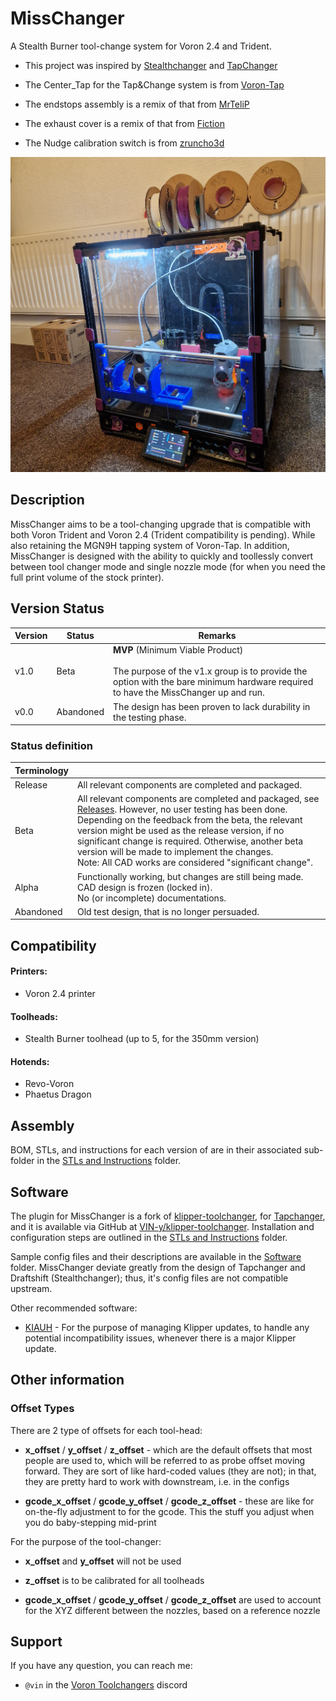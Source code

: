 # MissChanger

A Stealth Burner tool-change system for Voron 2.4 and Trident.

* This project was inspired by [Stealthchanger](https://github.com/Stealthchanger/Toolchanger) and [TapChanger](https://github.com/viesturz/tapchanger/) 
- The Center_Tap for the Tap&Change system is from [Voron-Tap](https://github.com/VoronDesign/Voron-Tap/) 

- The endstops assembly is a remix of that from [MrTeliP](https://www.printables.com/model/325765-voron-24r2-pg7-cable-gland-and-endstop) 

- The exhaust cover is a remix of that from [Fiction](https://github.com/VoronDesign/VoronUsers/tree/main/printer_mods/Fiction/Exhaust_cover) 

- The Nudge calibration switch is from [zruncho3d](https://github.com/zruncho3d/nudge) 

![20240223_185152.jpg](./images/20240609_222649.jpg)

## Description

MissChanger aims to be a tool-changing upgrade that is compatible with both Voron Trident and Voron 2.4 (Trident compatibility is pending). While also retaining the MGN9H tapping system of Voron-Tap. In addition, MissChanger is designed with the ability to quickly and toollessly convert between tool changer mode and single nozzle mode (for when you need the full print volume of the stock printer).

## Version Status

| Version | Status    | Remarks                                                                                                                                                                      |
| ------- | --------- | ---------------------------------------------------------------------------------------------------------------------------------------------------------------------------- |
| v1.0    | Beta      | **MVP** (Minimum Viable Product)<br/><br/>The purpose of the v1.x group is to provide the option with the bare minimum hardware required to have the MissChanger up and run. |
| v0.0    | Abandoned | The design has been proven to lack durability in the testing phase.                                                                                                          |

### Status definition

| Terminology |                                                                                                                                                                                                                                                                                                                                                                                                           |
| ----------- | --------------------------------------------------------------------------------------------------------------------------------------------------------------------------------------------------------------------------------------------------------------------------------------------------------------------------------------------------------------------------------------------------------- |
| Release     | All relevant components are completed and packaged.                                                                                                                                                                                                                                                                                                                                                       |
| Beta        | All relevant components are completed and packaged, see [Releases](./Releases). However, no user testing has been done.<br/>Depending on the feedback from the beta, the relevant version might be used as the release version, if no significant change is required. Otherwise, another beta version will be made to implement the changes.<br/>Note: All CAD works are considered "significant change". |
| Alpha       | Functionally working, but changes are still being made.<br/>CAD design is frozen (locked in).<br/>No (or incomplete) documentations.                                                                                                                                                                                                                                                                      |
| Abandoned   | Old test design, that is no longer persuaded.                                                                                                                                                                                                                                                                                                                                                             |

## Compatibility

#### Printers:

- Voron 2.4 printer

#### Toolheads:

* Stealth Burner toolhead (up to 5, for the 350mm version)

#### Hotends:

* Revo-Voron
* Phaetus Dragon

## Assembly

BOM, STLs, and instructions for each version of are in their associated sub-folder in the [STLs and Instructions](./STLs%20and%20Instructions) folder.

## Software

The plugin for MissChanger is a fork of [klipper-toolchanger](https://github.com/viesturz/klipper-toolchanger), for [Tapchanger](https://github.com/viesturz/tapchanger), and it is available via GitHub at [VIN-y/klipper-toolchanger](https://github.com/VIN-y/klipper-toolchanger). Installation and configuration steps are outlined in the [STLs and Instructions](./STLs%20and%20Instructions) folder.

Sample config files and their descriptions are available in the [Software](./Software) folder. MissChanger deviate greatly from the design of Tapchanger and Draftshift (Stealthchanger); thus, it's config files are not compatible upstream.

Other recommended software:

* [KIAUH](https://github.com/dw-0/kiauh) - For the purpose of managing Klipper updates, to handle any potential incompatibility issues, whenever there is a major Klipper update.

## Other information

### Offset Types

There are 2 type of offsets for each tool-head:

- **x_offset** / **y_offset** / **z_offset** - which are the default offsets that most people are used to, which will be referred to as probe offset moving forward. They are sort of like hard-coded values (they are not); in that, they are pretty hard to work with downstream, i.e. in the configs

- **gcode_x_offset** / **gcode_y_offset** / **gcode_z_offset** - these are like for on-the-fly adjustment to for the gcode. This the stuff you adjust when you do baby-stepping mid-print

For the purpose of the tool-changer:

- **x_offset** and **y_offset** will not be used

- **z_offset** is to be calibrated for all toolheads

- **gcode_x_offset** / **gcode_y_offset** / **gcode_z_offset** are used to account for the XYZ different between the nozzles, based on a reference nozzle

## Support

If you have any question, you can reach me:

* `@vin` in the [Voron Toolchangers](https://discord.gg/Gt5XCCwv) discord
